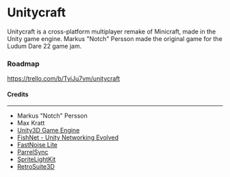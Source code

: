 # Unitycraft
Unitycraft is a cross-platform multiplayer remake of Minicraft, made in the Unity game engine. Markus "Notch" Persson made the original game for the Ludum Dare 22 game jam.

### Roadmap
https://trello.com/b/TyiJu7vm/unitycraft

#### Credits

------------

- Markus "Notch" Persson
- Max Kratt
- [Unity3D Game Engine](https://unity.com/ "Unity3D Game Engine")
- [FishNet - Unity Networking Evolved](https://github.com/FirstGearGames/FishNet "FishNet Multiplayer Networking")
- [FastNoise Lite](https://github.com/Auburn/FastNoiseLite "FastNoise Lite")
- [ParrelSync](https://github.com/VeriorPies/ParrelSync "ParrelSync")
- [SpriteLightKit](https://github.com/prime31/SpriteLightKit "SpriteLightKit")
- [RetroSuite3D](https://github.com/oxysoft/RetroSuite3D "RetroSuite3D")